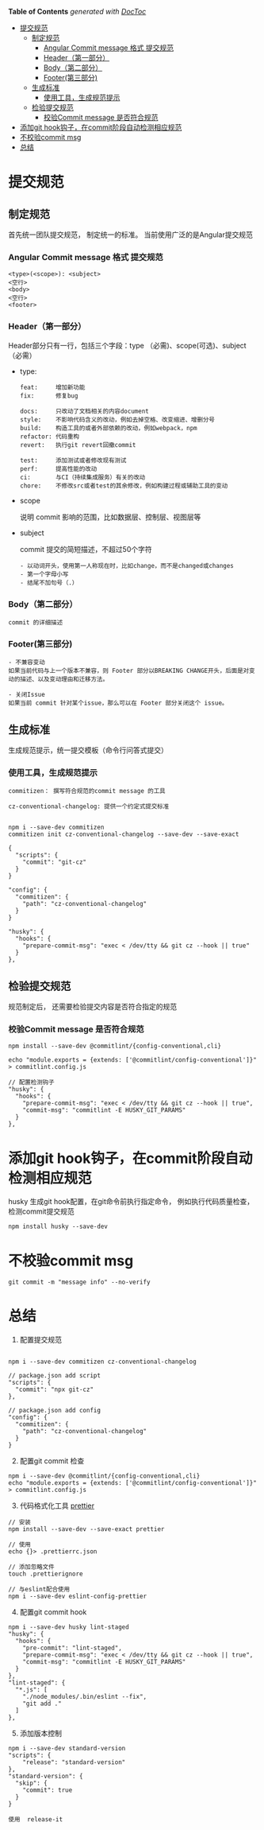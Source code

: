 <!-- START doctoc generated TOC please keep comment here to allow auto update -->
<!-- DON'T EDIT THIS SECTION, INSTEAD RE-RUN doctoc TO UPDATE -->
**Table of Contents**  *generated with [DocToc](https://github.com/thlorenz/doctoc)*

- [提交规范](#%E6%8F%90%E4%BA%A4%E8%A7%84%E8%8C%83)
  - [制定规范](#%E5%88%B6%E5%AE%9A%E8%A7%84%E8%8C%83)
    - [Angular Commit message 格式 提交规范](#angular-commit-message-%E6%A0%BC%E5%BC%8F-%E6%8F%90%E4%BA%A4%E8%A7%84%E8%8C%83)
    - [Header（第一部分）](#header%E7%AC%AC%E4%B8%80%E9%83%A8%E5%88%86)
    - [Body（第二部分）](#body%E7%AC%AC%E4%BA%8C%E9%83%A8%E5%88%86)
    - [Footer(第三部分)](#footer%E7%AC%AC%E4%B8%89%E9%83%A8%E5%88%86)
  - [生成标准](#%E7%94%9F%E6%88%90%E6%A0%87%E5%87%86)
    - [使用工具，生成规范提示](#%E4%BD%BF%E7%94%A8%E5%B7%A5%E5%85%B7%E7%94%9F%E6%88%90%E8%A7%84%E8%8C%83%E6%8F%90%E7%A4%BA)
  - [检验提交规范](#%E6%A3%80%E9%AA%8C%E6%8F%90%E4%BA%A4%E8%A7%84%E8%8C%83)
    - [校验Commit message 是否符合规范](#%E6%A0%A1%E9%AA%8Ccommit-message-%E6%98%AF%E5%90%A6%E7%AC%A6%E5%90%88%E8%A7%84%E8%8C%83)
- [添加git hook钩子，在commit阶段自动检测相应规范](#%E6%B7%BB%E5%8A%A0git-hook%E9%92%A9%E5%AD%90%E5%9C%A8commit%E9%98%B6%E6%AE%B5%E8%87%AA%E5%8A%A8%E6%A3%80%E6%B5%8B%E7%9B%B8%E5%BA%94%E8%A7%84%E8%8C%83)
- [不校验commit msg](#%E4%B8%8D%E6%A0%A1%E9%AA%8Ccommit-msg)
- [总结](#%E6%80%BB%E7%BB%93)

<!-- END doctoc generated TOC please keep comment here to allow auto update -->


# 提交规范

## 制定规范
  首先统一团队提交规范， 制定统一的标准。 当前使用广泛的是Angular提交规范

### Angular Commit message 格式 提交规范
    <type>(<scope>): <subject>
    <空行>
    <body>
    <空行>
    <footer>

### Header（第一部分）

  Header部分只有一行，包括三个字段：type （必需)、scope(可选)、subject（必需）

  - type:

        feat:     增加新功能
        fix:      修复bug

        docs:     只改动了文档相关的内容document
        style:    不影响代码含义的改动，例如去掉空格、改变缩进、增删分号
        build:    构造工具的或者外部依赖的改动，例如webpack，npm
        refactor: 代码重构
        revert:   执行git revert回撤commit

        test:     添加测试或者修改现有测试
        perf:     提高性能的改动
        ci:       与CI（持续集成服务）有关的改动
        chore:    不修改src或者test的其余修改，例如构建过程或辅助工具的变动
  
  - scope

      说明 commit 影响的范围，比如数据层、控制层、视图层等

  - subject

      commit 提交的简短描述，不超过50个字符

        - 以动词开头，使用第一人称现在时，比如change，而不是changed或changes
        - 第一个字母小写
        - 结尾不加句号（.）

### Body（第二部分）

    commit 的详细描述

### Footer(第三部分)

    - 不兼容变动
    如果当前代码与上一个版本不兼容，则 Footer 部分以BREAKING CHANGE开头，后面是对变动的描述、以及变动理由和迁移方法。

    - 关闭Issue
    如果当前 commit 针对某个issue，那么可以在 Footer 部分关闭这个 issue。

## 生成标准

  生成规范提示，统一提交模板（命令行问答式提交）

### 使用工具，生成规范提示

    commitizen： 撰写符合规范的commit message 的工具
    
    cz-conventional-changelog: 提供一个约定式提交标准


    npm i --save-dev commitizen
    commitizen init cz-conventional-changelog --save-dev --save-exact

    {
      "scripts": {
        "commit": "git-cz"
      }
    }

    "config": {
      "commitizen": {
        "path": "cz-conventional-changelog"
      }
    }

    "husky": {
      "hooks": {
        "prepare-commit-msg": "exec < /dev/tty && git cz --hook || true"
      }
    },


## 检验提交规范

  规范制定后， 还需要检验提交内容是否符合指定的规范

### 校验Commit message 是否符合规范

    npm install --save-dev @commitlint/{config-conventional,cli}

    echo "module.exports = {extends: ['@commitlint/config-conventional']}" > commitlint.config.js

    // 配置检测钩子
    "husky": {
      "hooks": {
        "prepare-commit-msg": "exec < /dev/tty && git cz --hook || true",
        "commit-msg": "commitlint -E HUSKY_GIT_PARAMS"
      }
    },


# 添加git hook钩子，在commit阶段自动检测相应规范

  husky 生成git hook配置，在git命令前执行指定命令， 例如执行代码质量检查， 检测commit提交规范

    npm install husky --save-dev
    
    
# 不校验commit msg

    git commit -m "message info" --no-verify


# 总结

1. 配置提交规范
```

npm i --save-dev commitizen cz-conventional-changelog

// package.json add script
"scripts": {
  "commit": "npx git-cz"
},

// package.json add config
"config": {
  "commitizen": {
    "path": "cz-conventional-changelog"
  }
}
```

2. 配置git commit 检查
```
npm i --save-dev @commitlint/{config-conventional,cli}
echo "module.exports = {extends: ['@commitlint/config-conventional']}" > commitlint.config.js
```

3. 代码格式化工具 [prettier](https://prettier.io/docs/en/install.html)
```
// 安装
npm install --save-dev --save-exact prettier

// 使用
echo {}> .prettierrc.json

// 添加忽略文件
touch .prettierignore

// 与eslint配合使用
npm i --save-dev eslint-config-prettier 
```

4. 配置git commit hook
```
npm i --save-dev husky lint-staged
"husky": {
  "hooks": {
    "pre-commit": "lint-staged",
    "prepare-commit-msg": "exec < /dev/tty && git cz --hook || true",
    "commit-msg": "commitlint -E HUSKY_GIT_PARAMS"
  }
},
"lint-staged": {
  "*.js": [
    "./node_modules/.bin/eslint --fix",
    "git add ."
  ]
},
```

5. 添加版本控制
```
npm i --save-dev standard-version
"scripts": {
    "release": "standard-version"
},
"standard-version": {
  "skip": {
    "commit": true
  }
}
```

```
使用  release-it
```